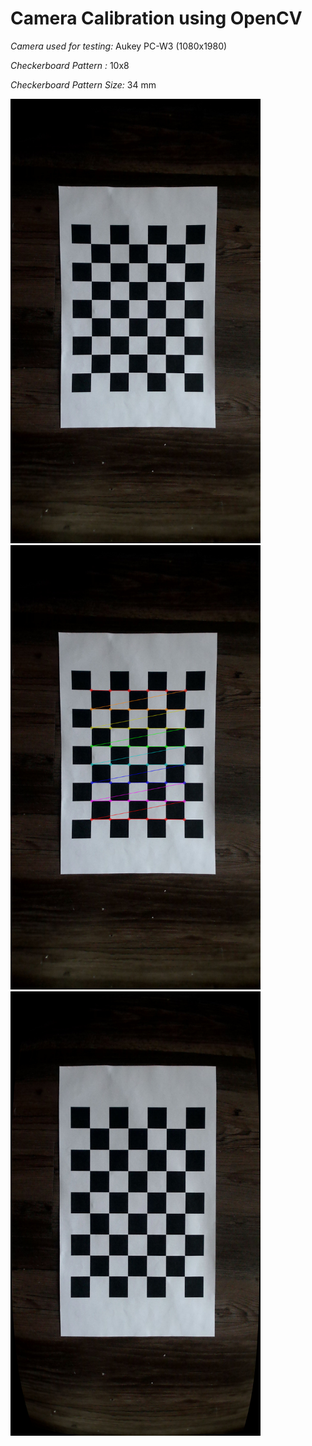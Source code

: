 # Camera Calibration using OpenCV

*Camera used for testing:* Aukey PC-W3 (1080x1980)

*Checkerboard Pattern :* 10x8

*Checkerboard Pattern Size:* 34 mm


<img src="https://github.com/nykabhishek/camera-calibration/blob/main/outputs/original.png" width="400" >
<img src="https://github.com/nykabhishek/camera-calibration/blob/main/outputs/chess.png" width="400" >
<img src="https://github.com/nykabhishek/camera-calibration/blob/main/outputs/undistorted_calibresult.png" width="400" >
